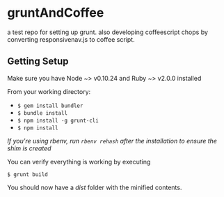gruntAndCoffee
==============

a test repo for setting up grunt.  also developing coffeescript chops by converting responsivenav.js to coffee script.

## Getting Setup

Make sure you have Node ~> v0.10.24 and Ruby ~> v2.0.0 installed

From your working directory:

* `$ gem install bundler`
* `$ bundle install`
* `$ npm install -g grunt-cli`
* `$ npm install`

_If you're using rbenv, run `rbenv rehash` after the installation to ensure the shim is created_

You can verify everything is working by executing

`$ grunt build`

You should now have a _dist_ folder with the minified contents.
